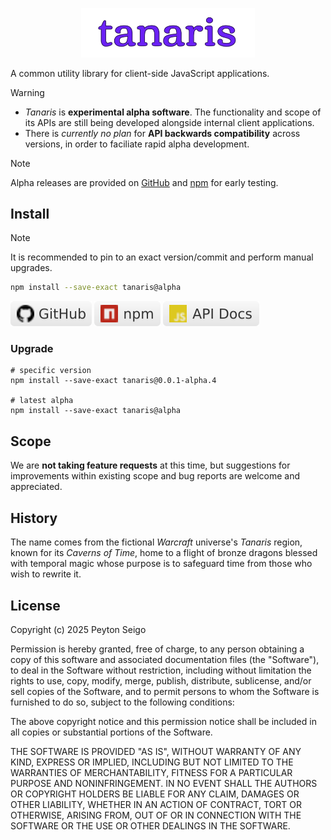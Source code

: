 [github]: https://github.com/pseigo/tanaris-js
[github-releases]: https://github.com/pseigo/tanaris-js/releases
[npm]: https://www.npmjs.com/package/tanaris
[api-docs]: https://pseigo.github.io/tanaris-js

<p align="center">
  <a href="https://github.com/pseigo/tanaris-js?tab=readme-ov-file#readme"><img src="./assets/images/banners/banner.svg" width=55% alt="Tanaris"></a>
</p>

A common utility library for client-side JavaScript applications.

> [!WARNING]
>
> - _Tanaris_ is **experimental alpha software**. The functionality and scope
>   of its APIs are still being developed alongside internal client
>   applications.
> - There is _currently no plan_ for **API backwards compatibility** across
>   versions, in order to faciliate rapid alpha development.

> [!NOTE]
>
> Alpha releases are provided on [GitHub][github-releases] and [npm][npm] for
> early testing.

## Install

> [!NOTE]
>
> It is recommended to pin to an exact version/commit and perform manual
> upgrades.

```sh
npm install --save-exact tanaris@alpha
```

[![pseigo/tanaris-js on GitHub](./assets/images/badges/shields-io-github-light.svg)][github]
[![tanaris on npm](./assets/images/badges/shields-io-npm-light.svg)][npm]
[![API documentation](./assets/images/badges/shields-io-api-docs-light.svg)][api-docs]

### Upgrade

```
# specific version
npm install --save-exact tanaris@0.0.1-alpha.4

# latest alpha
npm install --save-exact tanaris@alpha
```

## Scope

We are **not taking feature requests** at this time, but suggestions for
improvements within existing scope and bug reports are welcome and
appreciated.

## History

The name comes from the fictional _Warcraft_ universe's _Tanaris_ region, known
for its _Caverns of Time_, home to a flight of bronze dragons blessed with
temporal magic whose purpose is to safeguard time from those who wish to
rewrite it.

## License

Copyright (c) 2025 Peyton Seigo

Permission is hereby granted, free of charge, to any person obtaining a copy
of this software and associated documentation files (the "Software"), to deal
in the Software without restriction, including without limitation the rights
to use, copy, modify, merge, publish, distribute, sublicense, and/or sell
copies of the Software, and to permit persons to whom the Software is
furnished to do so, subject to the following conditions:

The above copyright notice and this permission notice shall be included in all
copies or substantial portions of the Software.

THE SOFTWARE IS PROVIDED "AS IS", WITHOUT WARRANTY OF ANY KIND, EXPRESS OR
IMPLIED, INCLUDING BUT NOT LIMITED TO THE WARRANTIES OF MERCHANTABILITY,
FITNESS FOR A PARTICULAR PURPOSE AND NONINFRINGEMENT. IN NO EVENT SHALL THE
AUTHORS OR COPYRIGHT HOLDERS BE LIABLE FOR ANY CLAIM, DAMAGES OR OTHER
LIABILITY, WHETHER IN AN ACTION OF CONTRACT, TORT OR OTHERWISE, ARISING FROM,
OUT OF OR IN CONNECTION WITH THE SOFTWARE OR THE USE OR OTHER DEALINGS IN THE
SOFTWARE.
